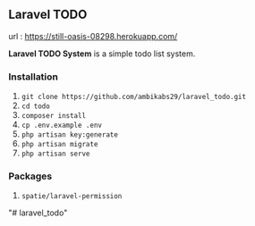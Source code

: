 ## Laravel TODO

url : https://still-oasis-08298.herokuapp.com/

**Laravel TODO System** is a simple todo list system.

### Installation
01. `git clone https://github.com/ambikabs29/laravel_todo.git`
02. `cd todo`
03. `composer install`
04. `cp .env.example .env`
05. `php artisan key:generate`
06. `php artisan migrate`
07. `php artisan serve`

### Packages
01. `spatie/laravel-permission`

"# laravel_todo" 

